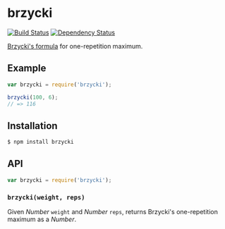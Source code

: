 # brzycki

[![Build Status][travis-svg]][travis]
[![Dependency Status][gemnasium-svg]][gemnasium]

[Brzycki's formula][1] for one-repetition maximum.

## Example

``` javascript
var brzycki = require('brzycki');

brzycki(100, 6);
// => 116
```

## Installation

``` bash
$ npm install brzycki
```

## API

``` javascript
var brzycki = require('brzycki');
```

### `brzycki(weight, reps)`

Given _Number_ `weight` and _Number_ `reps`, returns Brzycki's one-repetition
maximum as a _Number_.


   [1]: https://en.wikipedia.org/wiki/One-repetition_maximum#Brzycki
   [travis]: https://travis-ci.org/KenanY/brzycki
   [travis-svg]: https://img.shields.io/travis/KenanY/brzycki.svg
   [gemnasium]: https://gemnasium.com/KenanY/brzycki
   [gemnasium-svg]: https://img.shields.io/gemnasium/KenanY/brzycki.svg
